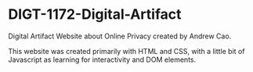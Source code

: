 # DIGT-1172-Digital-Artifact
Digital Artifact Website about Online Privacy created by Andrew Cao.

This website was created primarily with HTML and CSS, with a little bit of Javascript as learning for interactivity and DOM elements.
